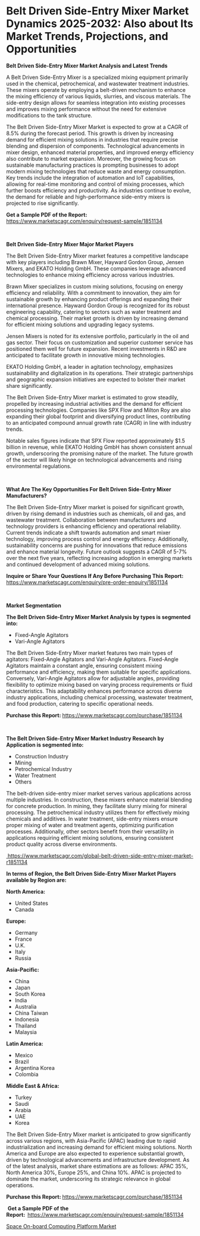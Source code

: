 <p><h1>Belt Driven Side-Entry Mixer Market Dynamics 2025-2032: Also about Its Market Trends, Projections, and Opportunities</h1></p><p><strong>Belt Driven Side-Entry Mixer Market Analysis and Latest Trends</strong></p>
<p><p>A Belt Driven Side-Entry Mixer is a specialized mixing equipment primarily used in the chemical, petrochemical, and wastewater treatment industries. These mixers operate by employing a belt-driven mechanism to enhance the mixing efficiency of various liquids, slurries, and viscous materials. The side-entry design allows for seamless integration into existing processes and improves mixing performance without the need for extensive modifications to the tank structure.</p><p>The Belt Driven Side-Entry Mixer Market is expected to grow at a CAGR of 8.5% during the forecast period. This growth is driven by increasing demand for efficient mixing solutions in industries that require precise blending and dispersion of components. Technological advancements in mixer design, enhanced material properties, and improved energy efficiency also contribute to market expansion. Moreover, the growing focus on sustainable manufacturing practices is prompting businesses to adopt modern mixing technologies that reduce waste and energy consumption. Key trends include the integration of automation and IoT capabilities, allowing for real-time monitoring and control of mixing processes, which further boosts efficiency and productivity. As industries continue to evolve, the demand for reliable and high-performance side-entry mixers is projected to rise significantly.</p></p>
<p><strong>Get a Sample PDF of the Report:&nbsp;</strong> <a href="https://www.marketscagr.com/enquiry/request-sample/1851134?utm_campaign=2782&utm_medium=2&utm_source=Github&utm_content=ia&utm_term=26032025&utm_id=belt-driven-side-entry-mixer">https://www.marketscagr.com/enquiry/request-sample/1851134</a></p>
<p>&nbsp;</p>
<p><strong>Belt Driven Side-Entry Mixer Major Market Players</strong></p>
<p><p>The Belt Driven Side-Entry Mixer market features a competitive landscape with key players including Brawn Mixer, Hayward Gordon Group, Jensen Mixers, and EKATO Holding GmbH. These companies leverage advanced technologies to enhance mixing efficiency across various industries.</p><p>Brawn Mixer specializes in custom mixing solutions, focusing on energy efficiency and reliability. With a commitment to innovation, they aim for sustainable growth by enhancing product offerings and expanding their international presence. Hayward Gordon Group is recognized for its robust engineering capability, catering to sectors such as water treatment and chemical processing. Their market growth is driven by increasing demand for efficient mixing solutions and upgrading legacy systems.</p><p>Jensen Mixers is noted for its extensive portfolio, particularly in the oil and gas sector. Their focus on customization and superior customer service has positioned them well for future expansion. Recent investments in R&D are anticipated to facilitate growth in innovative mixing technologies.</p><p>EKATO Holding GmbH, a leader in agitation technology, emphasizes sustainability and digitalization in its operations. Their strategic partnerships and geographic expansion initiatives are expected to bolster their market share significantly.</p><p>The Belt Driven Side-Entry Mixer market is estimated to grow steadily, propelled by increasing industrial activities and the demand for efficient processing technologies. Companies like SPX Flow and Milton Roy are also expanding their global footprint and diversifying product lines, contributing to an anticipated compound annual growth rate (CAGR) in line with industry trends.</p><p>Notable sales figures indicate that SPX Flow reported approximately $1.5 billion in revenue, while EKATO Holding GmbH has shown consistent annual growth, underscoring the promising nature of the market. The future growth of the sector will likely hinge on technological advancements and rising environmental regulations.</p></p>
<p>&nbsp;</p>
<p><strong>What Are The Key Opportunities For Belt Driven Side-Entry Mixer Manufacturers?</strong></p>
<p><p>The Belt Driven Side-Entry Mixer market is poised for significant growth, driven by rising demand in industries such as chemicals, oil and gas, and wastewater treatment. Collaboration between manufacturers and technology providers is enhancing efficiency and operational reliability. Current trends indicate a shift towards automation and smart mixer technology, improving process control and energy efficiency. Additionally, sustainability concerns are pushing for innovations that reduce emissions and enhance material longevity. Future outlook suggests a CAGR of 5-7% over the next five years, reflecting increasing adoption in emerging markets and continued development of advanced mixing solutions.</p></p>
<p><strong>Inquire or Share Your Questions If Any Before Purchasing This Report:</strong> <a href="https://www.marketscagr.com/enquiry/pre-order-enquiry/1851134?utm_campaign=2782&utm_medium=2&utm_source=Github&utm_content=ia&utm_term=26032025&utm_id=belt-driven-side-entry-mixer">https://www.marketscagr.com/enquiry/pre-order-enquiry/1851134</a></p>
<p>&nbsp;</p>
<p><strong>Market Segmentation</strong></p>
<p><strong>The Belt Driven Side-Entry Mixer Market Analysis by types is segmented into:</strong></p>
<p><ul><li>Fixed-Angle Agitators</li><li>Vari-Angle Agitators</li></ul></p>
<p><p>The Belt Driven Side-Entry Mixer market features two main types of agitators: Fixed-Angle Agitators and Vari-Angle Agitators. Fixed-Angle Agitators maintain a constant angle, ensuring consistent mixing performance and efficiency, making them suitable for specific applications. Conversely, Vari-Angle Agitators allow for adjustable angles, providing flexibility to optimize mixing based on varying process requirements or fluid characteristics. This adaptability enhances performance across diverse industry applications, including chemical processing, wastewater treatment, and food production, catering to specific operational needs.</p></p>
<p><strong>Purchase this Report:&nbsp;</strong><a href="https://www.marketscagr.com/purchase/1851134?utm_campaign=2782&utm_medium=2&utm_source=Github&utm_content=ia&utm_term=26032025&utm_id=belt-driven-side-entry-mixer">https://www.marketscagr.com/purchase/1851134</a></p>
<p>&nbsp;</p>
<p><strong>The Belt Driven Side-Entry Mixer Market Industry Research by Application is segmented into:</strong></p>
<p><ul><li>Construction Industry</li><li>Mining</li><li>Petrochemical Industry</li><li>Water Treatment</li><li>Others</li></ul></p>
<p><p>The belt-driven side-entry mixer market serves various applications across multiple industries. In construction, these mixers enhance material blending for concrete production. In mining, they facilitate slurry mixing for mineral processing. The petrochemical industry utilizes them for effectively mixing chemicals and additives. In water treatment, side-entry mixers ensure proper mixing of water and treatment agents, optimizing purification processes. Additionally, other sectors benefit from their versatility in applications requiring efficient mixing solutions, ensuring consistent product quality across diverse environments.</p></p>
<p><a href="https://www.marketscagr.com/global-belt-driven-side-entry-mixer-market-r1851134?utm_campaign=2782&utm_medium=2&utm_source=Github&utm_content=ia&utm_term=26032025&utm_id=belt-driven-side-entry-mixer">&nbsp;https://www.marketscagr.com/global-belt-driven-side-entry-mixer-market-r1851134</a></p>
<p><strong>In terms of Region, the Belt Driven Side-Entry Mixer Market Players available by Region are:</strong></p>
<p>
    <p> <strong> North America: </strong>
        <ul>
            <li>United States</li>
            <li>Canada</li>
        </ul>
        </p> 
    <p> <strong> Europe: </strong>
        <ul>
            <li>Germany</li>
            <li>France</li>
            <li>U.K.</li>
            <li>Italy</li>
            <li>Russia</li>
        </ul>
        </p> 
    <p> <strong> Asia-Pacific: </strong>
        <ul>
            <li>China</li>
            <li>Japan</li>
            <li>South Korea</li>
            <li>India</li>
            <li>Australia</li>
            <li>China Taiwan</li>
            <li>Indonesia</li>
            <li>Thailand</li>
            <li>Malaysia</li>
        </ul>
        </p> 
    <p> <strong> Latin America: </strong>
        <ul>
            <li>Mexico</li>
            <li>Brazil</li>
            <li>Argentina Korea</li>
            <li>Colombia</li>
        </ul>
        </p> 
    <p> <strong> Middle East & Africa: </strong>
        <ul>
            <li>Turkey</li>
            <li>Saudi</li>
            <li>Arabia</li>
            <li>UAE</li>
            <li>Korea</li>
        </ul>
    </p>
    </p>
<p><p>The Belt Driven Side-Entry Mixer market is anticipated to grow significantly across various regions, with Asia-Pacific (APAC) leading due to rapid industrialization and increasing demand for efficient mixing solutions. North America and Europe are also expected to experience substantial growth, driven by technological advancements and infrastructure development. As of the latest analysis, market share estimations are as follows: APAC 35%, North America 30%, Europe 25%, and China 10%. APAC is projected to dominate the market, underscoring its strategic relevance in global operations.</p></p>
<p><strong>Purchase this Report: </strong><a href="https://www.marketscagr.com/purchase/1851134?utm_campaign=2782&utm_medium=2&utm_source=Github&utm_content=ia&utm_term=26032025&utm_id=belt-driven-side-entry-mixer">https://www.marketscagr.com/purchase/1851134</a></p>
<p>&nbsp;<strong>Get a Sample PDF of the Report:&nbsp;&nbsp;</strong><a href="https://www.marketscagr.com/enquiry/request-sample/1851134?utm_campaign=2782&utm_medium=2&utm_source=Github&utm_content=ia&utm_term=26032025&utm_id=belt-driven-side-entry-mixer">https://www.marketscagr.com/enquiry/request-sample/1851134</a></p>
<p><strong></strong></p>
<p><p><a href="https://github.com/meuskocov/Market-Research-Report-List-1/blob/main/space-on-board-computing-platform-market.md?utm_campaign=2782&utm_medium=2&utm_source=Github&utm_content=ia&utm_term=26032025&utm_id=belt-driven-side-entry-mixer">Space On-board Computing Platform Market</a></p></p>